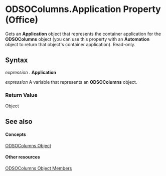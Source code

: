 
# ODSOColumns.Application Property (Office)

Gets an  **Application** object that represents the container application for the **ODSOColumns** object (you can use this property with an **Automation** object to return that object's container application). Read-only.


## Syntax

 _expression_ . **Application**

 _expression_ A variable that represents an **ODSOColumns** object.


### Return Value

Object


## See also


#### Concepts


[ODSOColumns Object](eaac6cd2-45ff-72ea-c9c9-a22f24214756.md)
#### Other resources


[ODSOColumns Object Members](acb82ad1-eef7-2b24-38f6-9dbc22228ee5.md)

